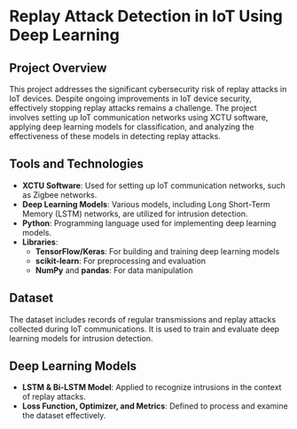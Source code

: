 # Replay Attack Detection in IoT Using Deep Learning

## Project Overview
This project addresses the significant cybersecurity risk of replay attacks in IoT devices. Despite ongoing improvements in IoT device security, effectively stopping replay attacks remains a challenge. The project involves setting up IoT communication networks using XCTU software, applying deep learning models for classification, and analyzing the effectiveness of these models in detecting replay attacks.

## Tools and Technologies
- **XCTU Software**: Used for setting up IoT communication networks, such as Zigbee networks.
- **Deep Learning Models**: Various models, including Long Short-Term Memory (LSTM) networks, are utilized for intrusion detection.
- **Python**: Programming language used for implementing deep learning models.
- **Libraries**: 
  - **TensorFlow/Keras**: For building and training deep learning models
  - **scikit-learn**: For preprocessing and evaluation
  - **NumPy** and **pandas**: For data manipulation

## Dataset
The dataset includes records of regular transmissions and replay attacks collected during IoT communications. It is used to train and evaluate deep learning models for intrusion detection.

## Deep Learning Models
- **LSTM & Bi-LSTM Model**: Applied to recognize intrusions in the context of replay attacks.
- **Loss Function, Optimizer, and Metrics**: Defined to process and examine the dataset effectively.
